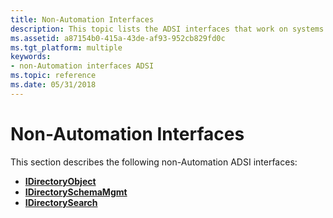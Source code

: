 ```yaml
---
title: Non-Automation Interfaces
description: This topic lists the ADSI interfaces that work on systems that do not use Automation.
ms.assetid: a87154b0-415a-43de-af93-952cb829fd0c
ms.tgt_platform: multiple
keywords:
- non-Automation interfaces ADSI
ms.topic: reference
ms.date: 05/31/2018
---
```


# Non-Automation Interfaces

This section describes the following non-Automation ADSI interfaces:

-   [**IDirectoryObject**](/windows/desktop/api/Iads/nn-iads-idirectoryobject)
-   [**IDirectorySchemaMgmt**](/windows/desktop/api/Iads/nn-iads-idirectoryschemamgmt)
-   [**IDirectorySearch**](/windows/desktop/api/Iads/nn-iads-idirectorysearch)

 

 




